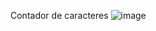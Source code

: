 Contador de caracteres ![image](https://github.com/mari-tza/desafio-100-dias-Js/assets/126166336/8ae6d427-3d16-49cd-a97b-bc30b96d4bd0)
